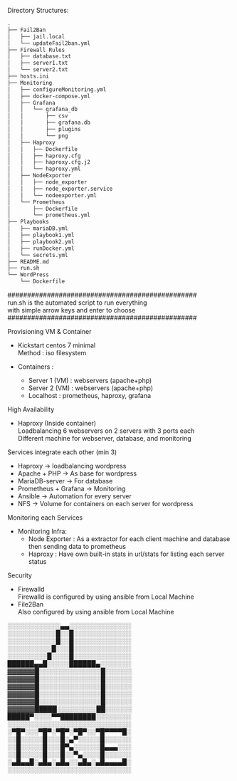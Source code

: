 Directory Structures: 
```bash
.  
├── Fail2Ban  
│   ├── jail.local  
│   └── updateFail2ban.yml  
├── Firewall Rules  
│   ├── database.txt  
│   ├── server1.txt  
│   └── server2.txt  
├── hosts.ini  
├── Monitoring  
│   ├── configureMonitoring.yml  
│   ├── docker-compose.yml  
│   ├── Grafana  
│   │   └── grafana_db  
│   │       ├── csv  
│   │       ├── grafana.db  
│   │       ├── plugins  
│   │       └── png  
│   ├── Haproxy  
│   │   ├── Dockerfile  
│   │   ├── haproxy.cfg  
│   │   ├── haproxy.cfg.j2  
│   │   └── haproxy.yml  
│   ├── NodeExporter  
│   │   ├── node_exporter  
│   │   ├── node_exporter.service  
│   │   └── nodeexporter.yml  
│   └── Prometheus  
│       ├── Dockerfile  
│       └── prometheus.yml  
├── Playbooks  
│   ├── mariaDB.yml  
│   ├── playbook1.yml  
│   ├── playbook2.yml  
│   ├── runDocker.yml  
│   └── secrets.yml  
├── README.md  
├── run.sh  
└── WordPress
    └── Dockerfile  
```
################################################  
run.sh is the automated script to run everything  
with simple arrow keys and enter to choose  
################################################  

Provisioning VM & Container  
- Kickstart centos 7 minimal  
Method : iso filesystem  

- Containers :  
	- Server 1 (VM) : webservers (apache+php)  
	- Server 2 (VM)	: webservers (apache+php)  
	- Localhost     : prometheus, haproxy, grafana  

High Availability  
- Haproxy (Inside container)  
Loadbalancing 6 webservers on 2 servers with 3 ports each  
Different machine for webserver, database, and monitoring  

Services integrate each other (min 3)  
- Haproxy -> loadbalancing wordpress  
- Apache + PHP -> As base for wordpress  
- MariaDB-server -> For database  
- Prometheus + Grafana -> Monitoring  
- Ansible -> Automation for every server  
- NFS -> Volume for containers on each server for wordpress  

Monitoring each Services  
- Monitoring Infra:  
  - Node Exporter : As a extractor for each client machine and database then sending data to prometheus  
  - Haproxy : Have own built-in stats in url/stats for listing each server status  

Security  
- Firewalld   
Firewalld is configured by using ansible from Local Machine  
- File2Ban  
Also configured by using ansible from Local Machine  

░░░░░░░░░░░░▄▄░░░░░░░░░░░░░░  
░░░░░░░░░░░█░░█░░░░░░░░░░░░░  
░░░░░░░░░░░█░░█░░░░░░░░░░░░░  
░░░░░░░░░░█░░░█░░░░░░░░░░░░░  
░░░░░░░░░█░░░░█░░░░░░░░░░░░░  
██████▄▄█░░░░░██████▄░░░░░░░  
▓▓▓▓▓▓█░░░░░░░░░░░░░░█░░░░░░  
▓▓▓▓▓▓█░░░░░░░░░░░░░░█░░░░░░  
▓▓▓▓▓▓█░░░░░░░░░░░░░░█░░░░░░  
▓▓▓▓▓▓█░░░░░░░░░░░░░░█░░░░░░  
▓▓▓▓▓▓█░░░░░░░░░░░░░░█░░░░░░  
▓▓▓▓▓▓█████░░░░░░░░░██░░░░░░  
█████▀░░░░▀▀████████░░░░░░░░  
░░░░░░░░░░░░░░░░░░░░░░░░░░░░  
░▀█▀░░░▀█▀░▀█▀░▀█▀░░▀█▀▀▀▀█░  
░░█░░░░░█░░░█░▄▀░░░░░█░░░░░░  
░░█░░░░░█░░░█▀▄░░░░░░█▄▄▄░░░  
░░█░░░░░█░░░█░░▀▄░░░░█░░░░░░  
░▄█▄▄█░▄█▄░▄█▄░░▄█▄░▄█▄▄▄▄█░  
░░░░░░░░░░░░░░░░░░░░░░░░░░░░  
